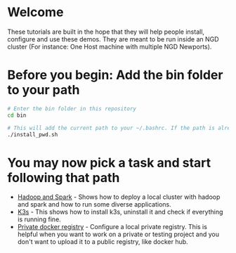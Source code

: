 # Welcome

These tutorials are built in the hope that they will help people install, configure and use these demos. They are meant to be run inside an NGD cluster (For instance: One Host machine with multiple NGD Newports).

# Before you begin: Add the bin folder to your path

```bash
# Enter the bin folder in this repository
cd bin

# This will add the current path to your ~/.bashrc. If the path is already present nothing will be added
./install_pwd.sh
```

# You may now pick a task and start following that path

* [Hadoop and Spark](bigdata2/main.md) - Shows how to deploy a local cluster with hadoop and spark and how to run some diverse applications.
* [K3s](k3s/main.md) - This shows how to install k3s, uninstall it and check if everything is running fine.
* [Private docker registry](docker/private_registry.md) - Configure a local private registry. This is helpful when you want to work on a private or testing project and you don't want to upload it to a public registry, like docker hub.
